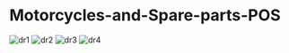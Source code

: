 # Motorcycles-and-Spare-parts-POS
![dr1](https://user-images.githubusercontent.com/115998509/236704495-9a0b88a2-7aef-4e5f-9f7f-3c156e9b104d.jpg)
![dr2](https://user-images.githubusercontent.com/115998509/236704501-6641a2fb-da84-459f-a3e2-c61ed29c4132.jpg)
![dr3](https://user-images.githubusercontent.com/115998509/236704503-efa3a015-be88-4c6e-83d2-b829b5a03cbb.jpg)
![dr4](https://user-images.githubusercontent.com/115998509/236704504-53dda04c-3c89-4a9a-9c8d-9f80cc7d0cc6.jpg)
